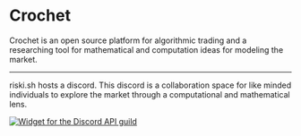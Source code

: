 # Crochet

Crochet is an open source platform for algorithmic trading and a researching
tool for mathematical and computation ideas for modeling the market.


---
riski.sh hosts a discord. This discord is a collaboration space for like minded
individuals to explore the market through a computational and mathematical lens.

[![Widget for the Discord API guild](https://discord.com/api/guilds/785342253253656606/widget.png?style=banner2)](https://discord.gg/discord-api)
